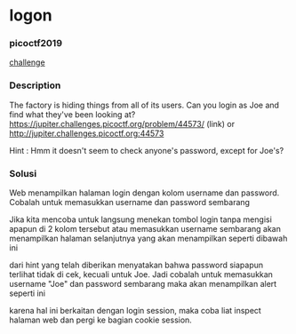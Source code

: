 # logon
### picoctf2019

[challenge](https://play.picoctf.org/practice/challenge/46?category=1&difficulty=1&page=2)

### Description

The factory is hiding things from all of its users. Can you login as Joe and find what they've been looking at? https://jupiter.challenges.picoctf.org/problem/44573/ (link) or http://jupiter.challenges.picoctf.org:44573

Hint : Hmm it doesn't seem to check anyone's password, except for Joe's?

### Solusi

Web menampilkan halaman login dengan kolom username dan password. Cobalah untuk memasukkan username dan password sembarang

Jika kita mencoba untuk langsung menekan tombol login tanpa mengisi apapun di 2 kolom tersebut atau memasukkan username sembarang
akan menampilkan halaman selanjutnya yang akan menampilkan seperti dibawah ini

dari hint yang telah diberikan menyatakan bahwa password siapapun terlihat tidak di cek, kecuali untuk Joe. Jadi cobalah untuk memasukkan username "Joe" dan password sembarang
maka akan menampilkan alert seperti ini

karena hal ini berkaitan dengan login session, maka coba liat inspect halaman web dan pergi ke bagian cookie session. 
